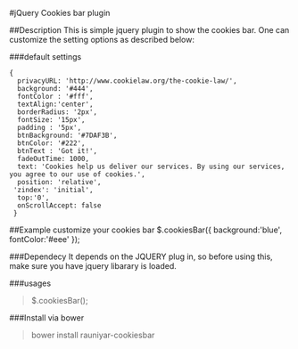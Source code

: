 #jQuery Cookies bar plugin

##Description 
This is simple jquery plugin to show the cookies bar. One can customize the setting options as described below:

###default settings

    {
      privacyURL: 'http://www.cookielaw.org/the-cookie-law/',
      background: '#444',
      fontColor : '#fff',
      textAlign:'center',
      borderRadius: '2px',
      fontSize: '15px',
      padding : '5px',
      btnBackground: '#7DAF3B',
      btnColor: '#222',
      btnText : 'Got it!',
      fadeOutTime: 1000,
      text: 'Cookies help us deliver our services. By using our services, you agree to our use of cookies.',
      position: 'relative',
     'zindex': 'initial',
      top:'0',
      onScrollAccept: false
     }
  		
##Example customize your cookies bar
	 $.cookiesBar({
					 background:'blue',
					 fontColor:'#eee'
				 });

###Dependecy
It depends on the JQUERY plug in, so before using this, make sure you have jquery libarary is loaded. 

###usages
> $.cookiesBar();

###Install via bower
> bower install rauniyar-cookiesbar 

